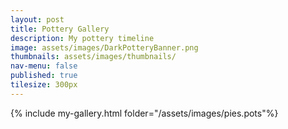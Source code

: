 ```yaml
---
layout: post
title: Pottery Gallery
description: My pottery timeline
image: assets/images/DarkPotteryBanner.png
thumbnails: assets/images/thumbnails/
nav-menu: false
published: true
tilesize: 300px
---
```

{% include my-gallery.html folder="/assets/images/pies.pots"%}
